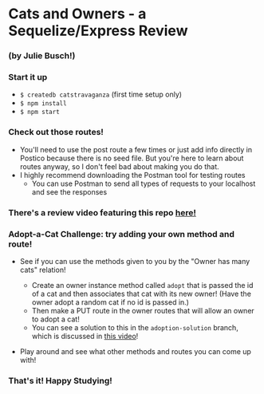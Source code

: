 # Cats and Owners - a Sequelize/Express Review
### (by Julie Busch!)


### Start it up

* `$ createdb catstravaganza` (first time setup only)
* `$ npm install`
* `$ npm start`

### Check out those routes!

* You'll need to use the post route a few times or just add info directly in Postico because there is no seed file. But you're here to learn about routes anyway, so I don't feel bad about making you do that.
* I highly recommend downloading the Postman tool for testing routes
    * You can use Postman to send all types of requests to your localhost and see the responses

### There's a review video featuring this repo [here!](https://youtu.be/W4KgHdlAYu4)

### Adopt-a-Cat Challenge: try adding your own method and route!

* See if you can use the methods given to you by the "Owner has many cats" relation!
    * Create an owner instance method called `adopt` that is passed the id of a cat and then associates that cat with its new owner! (Have the owner adopt a random cat if no id is passed in.)
    * Then make a PUT route in the owner routes that will allow an owner to adopt a cat!
    * You can see a solution to this in the `adoption-solution` branch, which is discussed in [this video](https://youtu.be/L5jDrKZz0aE)!
    
* Play around and see what other methods and routes you can come up with!

### That's it! Happy Studying!
